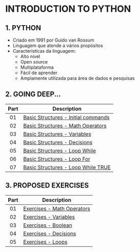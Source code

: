 # INTRODUCTION TO PYTHON

## 1. PYTHON

- Criado em 1991 por Guido van Rossum
- Linguagem que atende a vários propósitos
- Características da linguagem:
  - Alto nível
  - Open source
  - Multiplataforma
  - Fácil de aprender
  - Amplamente utilizada para área de dados e pesquisas

## 2. GOING DEEP...

| Part | Description                                                         |
|:----:|---------------------------------------------------------------------|
|  01  | [Basic Structures - Initial commands](./codes/01-basic_commands.py) |
|  02  | [Basic Structures - Math Operators](./codes/02-operators.py)        |
|  03  | [Basic Structures - Variables](./codes/03-variables.py)             |
|  04  | [Basic Structures - Decisions](./codes/04-decisions.py)             |
|  05  | [Basic Structures - Loop While](./codes/05-loop_while.py)           |
|  06  | [Basic Structures - Loop For](./codes/06-loop_for.py)               |
|  07  | [Basic Structures - Loop While TRUE](./codes/07-loop_while_true.py) |

## 3. PROPOSED EXERCISES

| Part | Description                                                    |
|:----:|----------------------------------------------------------------|
|  01  | [Exercises - Math Operators](./exercises/01-operators.py)      |
|  02  | [Exercises - Variables](./exercises/02-variables_and_input.py) |
|  03  | [Exercises - Boolean](./exercises/03-boolean.py)               |
|  04  | [Exercises - Decisions](./exercises/04-decisions.py)           |
|  05  | [Exercises - Loops](./exercises/05-loops.py)                   |